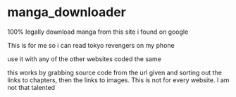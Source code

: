 # manga_downloader
100% legally download manga from this site i found on google

This is for me so i can read tokyo revengers on my phone

use it with any of the other websites coded the same

this works by grabbing source code from the url given and sorting out the links to chapters, then the links to images.
This is not for every website. I am not that talented
